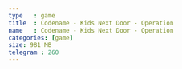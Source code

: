 ```yaml
---
type   : game
title  : Codename - Kids Next Door - Operation
name   : Codename - Kids Next Door - Operation
categories: [game]
size: 981 MB
telegram : 260
---
```


